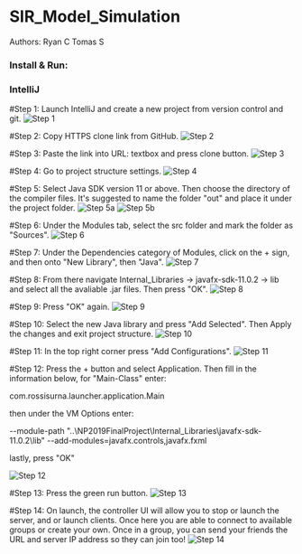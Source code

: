 # SIR_Model_Simulation

Authors:
Ryan C
Tomas S

### Install & Run:

### IntelliJ

#Step 1:
Launch IntelliJ and create a new project from version control and git.
![Step 1](http://prntscr.com/nedu4v)

#Step 2:
Copy HTTPS clone link from GitHub.
![Step 2](http://prntscr.com/nedum3)

#Step 3:
Paste the link into URL: textbox and press clone button.
![Step 3](http://prntscr.com/nedutw)

#Step 4:
Go to project structure settings.
![Step 4](http://prntscr.com/nedv56)

#Step 5:
Select Java SDK version 11 or above. Then choose the directory of the compiler files. It's suggested to name the folder "out" and place it under the project folder. 
 ![Step 5a](http://prntscr.com/nedvhd)
 ![Step 5b](http://prntscr.com/nedznc)

#Step 6:
Under the Modules tab, select the src folder and mark the folder as "Sources".
 ![Step 6](http://prntscr.com/nedvr8)

#Step 7:
Under the Dependencies category of Modules, click on the + sign, and then onto "New Library", then "Java".
 ![Step 7](http://prntscr.com/nedwow)

#Step 8:
From there navigate Internal_Libraries -> javafx-sdk-11.0.2 -> lib and select all the avaliable .jar files. Then press "OK".
 ![Step 8](http://prntscr.com/nedx2h)

#Step 9:
Press "OK" again.
 ![Step 9](http://prntscr.com/nedxgt)

#Step 10:
Select the new Java library and press "Add Selected". Then Apply the changes and exit project structure.
 ![Step 10](http://prntscr.com/nedxob)

#Step 11:
In the top right corner press "Add Configurations".
 ![Step 11](http://prntscr.com/nedxx8)

#Step 12:
Press the + button and select Application. Then fill in the information below, for "Main-Class" enter:

com.rossisurna.launcher.application.Main 

then under the VM Options enter: 

--module-path "..\NP2019FinalProject\Internal_Libraries\javafx-sdk-11.0.2\lib" --add-modules=javafx.controls,javafx.fxml

lastly, press "OK"

 ![Step 12](http://prntscr.com/nedyc3)

#Step 13:
Press the green run button.
 ![Step 13](http://prntscr.com/nedz49)

#Step 14:
On launch, the controller UI will allow you to stop or launch the server, and or launch clients. Once here you are able to connect to available groups or create your own. Once in a group, you can send your friends the URL and server IP address so they can join too!
 ![Step 14](http://prntscr.com/nee06e)
